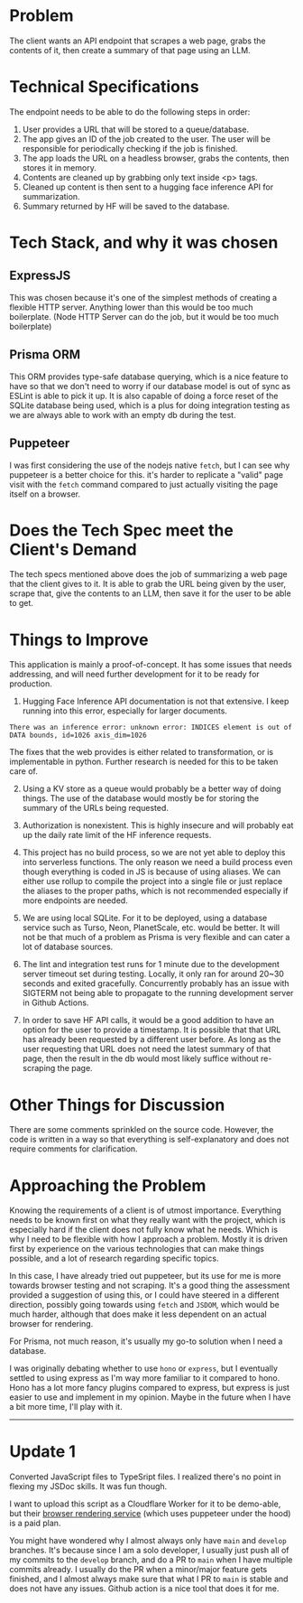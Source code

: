 # Problem

The client wants an API endpoint that scrapes a web page, grabs the contents of it, then create a summary of that page using an LLM.

# Technical Specifications

The endpoint needs to be able to do the following steps in order:

1. User provides a URL that will be stored to a queue/database.
2. The app gives an ID of the job created to the user. The user will be responsible for periodically checking if the job is finished.
3. The app loads the URL on a headless browser, grabs the contents, then stores it in memory.
4. Contents are cleaned up by grabbing only text inside &lt;p> tags.
5. Cleaned up content is then sent to a hugging face inference API for summarization.
6. Summary returned by HF will be saved to the database.

# Tech Stack, and why it was chosen

## ExpressJS

This was chosen because it's one of the simplest methods of creating a flexible HTTP server. Anything lower than this would be too much boilerplate. (Node HTTP Server can do the job, but it would be too much boilerplate)

## Prisma ORM

This ORM provides type-safe database querying, which is a nice feature to have so that we don't need to worry if our database model is out of sync as ESLint is able to pick it up. It is also capable of doing a force reset of the SQLite database being used, which is a plus for doing integration testing as we are always able to work with an empty db during the test.

## Puppeteer

I was first considering the use of the nodejs native `fetch`, but I can see why puppeteer is a better choice for this. it's harder to replicate a "valid" page visit with the `fetch` command compared to just actually visiting the page itself on a browser.

# Does the Tech Spec meet the Client's Demand

The tech specs mentioned above does the job of summarizing a web page that the client gives to it. It is able to grab the URL being given by the user, scrape that, give the contents to an LLM, then save it for the user to be able to get.

# Things to Improve

This application is mainly a proof-of-concept. It has some issues that needs addressing, and will need further development for it to be ready for production.

1. Hugging Face Inference API documentation is not that extensive. I keep running into this error, especially for larger documents.

`There was an inference error: unknown error: INDICES element is out of DATA bounds, id=1026 axis_dim=1026`

The fixes that the web provides is either related to transformation, or is implementable in python. Further research is needed for this to be taken care of.

2. Using a KV store as a queue would probably be a better way of doing things. The use of the database would mostly be for storing the summary of the URLs being requested.

3. Authorization is nonexistent. This is highly insecure and will probably eat up the daily rate limit of the HF inference requests.

4. This project has no build process, so we are not yet able to deploy this into serverless functions. The only reason we need a build process even though everything is coded in JS is because of using aliases. We can either use rollup to compile the project into a single file or just replace the aliases to the proper paths, which is not recommended especially if more endpoints are needed.

5. We are using local SQLite. For it to be deployed, using a database service such as Turso, Neon, PlanetScale, etc. would be better. It will not be that much of a problem as Prisma is very flexible and can cater a lot of database sources.

6. The lint and integration test runs for 1 minute due to the development server timeout set during testing. Locally, it only ran for around 20~30 seconds and exited gracefully. Concurrently probably has an issue with SIGTERM not being able to propagate to the running development server in Github Actions.

7. In order to save HF API calls, it would be a good addition to have an option for the user to provide a timestamp. It is possible that that URL has already been requested by a different user before. As long as the user requesting that URL does not need the latest summary of that page, then the result in the db would most likely suffice without re-scraping the page.

# Other Things for Discussion

There are some comments sprinkled on the source code. However, the code is written in a way so that everything is self-explanatory and does not require comments for clarification.

# Approaching the Problem

Knowing the requirements of a client is of utmost importance. Everything needs to be known first on what they really want with the project, which is especially hard if the client does not fully know what he needs. Which is why I need to be flexible with how I approach a problem. Mostly it is driven first by experience on the various technologies that can make things possible, and a lot of research regarding specific topics.

In this case, I have already tried out puppeteer, but its use for me is more towards browser testing and not scraping. It's a good thing the assessment provided a suggestion of using this, or I could have steered in a different direction, possibly going towards using `fetch` and `JSDOM`, which would be much harder, although that does make it less dependent on an actual browser for rendering.

For Prisma, not much reason, it's usually my go-to solution when I need a database.

I was originally debating whether to use `hono` or `express`, but I eventually settled to using express as I'm way more familiar to it compared to hono. Hono has a lot more fancy plugins compared to express, but express is just easier to use and implement in my opinion. Maybe in the future when I have a bit more time, I'll play with it.

---

# Update 1

Converted JavaScript files to TypeSript files. I realized there's no point in flexing my JSDoc skills. It was fun though.

I want to upload this script as a Cloudflare Worker for it to be demo-able, but their [browser rendering service](https://developers.cloudflare.com/browser-rendering/) (which uses puppeteer under the hood) is a paid plan.

You might have wondered why I almost always only have `main` and `develop` branches. It's because since I am a solo developer, I usually just push all of my commits to the `develop` branch, and do a PR to `main` when I have multiple commits already. I usually do the PR when a minor/major feature gets finished, and I almost always make sure that what I PR to `main` is stable and does not have any issues. Github action is a nice tool that does it for me.
